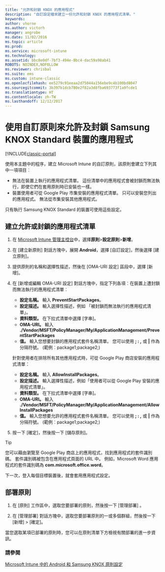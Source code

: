 ```yaml
---
title: "允許和封鎖 KNOX 的應用程式"
description: "自訂設定檔來建立一份允許和封鎖 KNOX 的應用程式清單。"
keywords: 
author: vhorne
ms.author: victorh
manager: angrobe
ms.date: 11/02/2016
ms.topic: article
ms.prod: 
ms.service: microsoft-intune
ms.technology: 
ms.assetid: bbc8e0df-7bf3-494e-8bc4-dac59a98ab41
ROBOTS: NOINDEX,NOFOLLOW
ms.reviewer: chrisbal
ms.suite: ems
ms.custom: intune-classic
ms.openlocfilehash: ee5279c91eeaa2d75044a156ebe9c4b100bd8047
ms.sourcegitcommit: 3b397b1dcb780e2f82a3d8fba693773f1a9fcde1
ms.translationtype: HT
ms.contentlocale: zh-TW
ms.lasthandoff: 12/12/2017
---
```

# <a name="use-custom-policies-to-allow-and-block-apps-for-samsung-knox-standard-devices"></a>使用自訂原則來允許及封鎖 Samsung KNOX Standard 裝置的應用程式

[!INCLUDE[classic-portal](../includes/classic-portal.md)]

使用本主題中的程序，建立 Microsoft Intune 的自訂原則，該原則會建立下列其中一項項目︰

- 無法在裝置上執行的應用程式清單。 這份清單中的應用程式會被封鎖而無法執行，即使它們在套用原則時已安裝也一樣。
- 裝置使用者可從 Google Play 市集安裝的應用程式清單。 只可以安裝您列出的應用程式。 無法從市集安裝其他應用程式。

只有執行 Samsung KNOX Standard 的裝置可使用這些設定。

## <a name="to-create-an-allowed-or-blocked-app-list"></a>建立允許或封鎖的應用程式清單

1. 在 [Microsoft Intune 管理主控台](https://manage.microsoft.com/)中，選擇**原則**&gt;**設定原則**&gt;**新增**。
2. 在 [建立新原則] 對話方塊中，展開 **Android**，選擇 [自訂設定]，然後選擇 [建立原則]。
3. 提供原則的名稱和選擇性描述，然後在 [OMA-URI 設定] 區段中，選擇 [新增]。
4. 在 [新增或編輯 OMA-URI 設定] 對話方塊中，指定下列各項︰在裝置上遭封鎖而無法執行的應用程式清單︰
    
    - **設定名稱。** 輸入 **PreventStartPackages**。
    - **設定描述。** 輸入選擇性描述，例如 「被封鎖而無法執行的應用程式清單」。
    -   **資料類型。** 在下拉式清單中選擇 [字串]。
    -   **OMA-URI。** 輸入 **./Vendor/MSFT/PolicyManager/My/ApplicationManagement/PreventStartPackages**
    -   **值。** 輸入您想要封鎖的應用程式套件名稱清單。 您可以使用 **; : ,** 或 **|** 作為分隔符號。 (範例︰package1;package2;)

    針對使用者在排除所有其他應用程式時，可從 Google Play 商店安裝的應用程式清單：

    - **設定名稱。** 輸入 **AllowInstallPackages**。
    - **設定描述。** 輸入選擇性描述，例如「使用者可以從 Google Play 安裝的應用程式清單」。
    - **資料類型。** 在下拉式清單中選擇 [字串]。
    - **OMA-URI。** 輸入 **./Vendor/MSFT/PolicyManager/My/ApplicationManagement/AllowInstallPackages**
    - **值。** 輸入您想要允許的應用程式套件名稱清單。 您可以使用 **; : ,** 或 **|** 作為分隔符號。 (範例︰package1;package2;)

4. 按一下 [確定]，然後按一下 [儲存原則]。 

>[!TIP]
> 您可以藉由瀏覽至 Google Play 商店上的應用程式，找到應用程式的套件識別碼。 套件識別碼被包含在應用程式頁面的 URL 中。 例如，Microsoft Word 應用程式的套件識別碼為 **com.microsoft.office.word**。

下一次，登入每個目標裝置後，就會套用應用程式設定。


## <a name="deploy-the-policy"></a>部署原則

1.  在 [原則]  工作區中，選取您要部署的原則，然後按一下 [管理部署] 。

2.  在 [管理部署] 對話方塊中，選取您要部署原則的一或多個群組，然後按一下 [新增]  &gt; [確定]。

 
當您選取某項已部署的原則時，您可以在原則清單下方檢視有關部署的進一步資訊。

### <a name="see-also"></a>請參閱
[Microsoft Intune 中的 Android 和 Samsung KNOX 原則設定](android-policy-settings-in-microsoft-intune.md)
